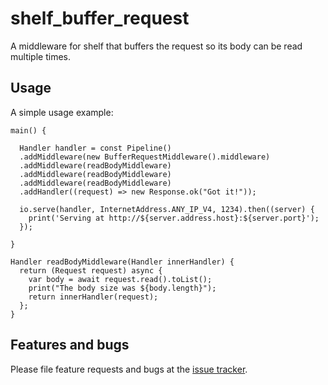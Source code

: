 # shelf_buffer_request

A middleware for shelf that buffers the request so its body can be read multiple times.

## Usage

A simple usage example:

    main() {

      Handler handler = const Pipeline()
      .addMiddleware(new BufferRequestMiddleware().middleware)
      .addMiddleware(readBodyMiddleware)
      .addMiddleware(readBodyMiddleware)
      .addMiddleware(readBodyMiddleware)
      .addHandler((request) => new Response.ok("Got it!"));

      io.serve(handler, InternetAddress.ANY_IP_V4, 1234).then((server) {
        print('Serving at http://${server.address.host}:${server.port}');
      });

    }

    Handler readBodyMiddleware(Handler innerHandler) {
      return (Request request) async {
        var body = await request.read().toList();
        print("The body size was ${body.length}");
        return innerHandler(request);
      };
    }

## Features and bugs

Please file feature requests and bugs at the [issue tracker][tracker].

[tracker]: https://github.com/jonaskello/shelf_buffer_request/issues
